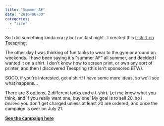 ```yaml
---
title: "Summer AF"
date: "2016-06-30"
categories: 
  - "life"
---
```


So I did something kinda crazy but not last night...I created this [t-shirt on Teespring](https://teespring.com/summer-af#pid=95&cid=2261&sid=front):

The other day I was thinking of fun tanks to wear to the gym or around on weekends. I have been saying it's "summer AF" all summer, and decided I wanted it on a shirt. I don't know how to screen print, or own any sort of printer, and then I discovered Teespring (this isn't sponsored BTW).

SOOO, if you're interested, get a shirt! I have some more ideas, so we'll see what happens...

There are 3 options, 2 different tanks and a t-shirt. Let me know what you think, and if you really want one, buy one! My goal is to sell 20, so I _believe_ you don't get charged unless at least 20 are ordered, and once the campaign is over on July 21.

[**See the campaign here**](https://teespring.com/summer-af)
